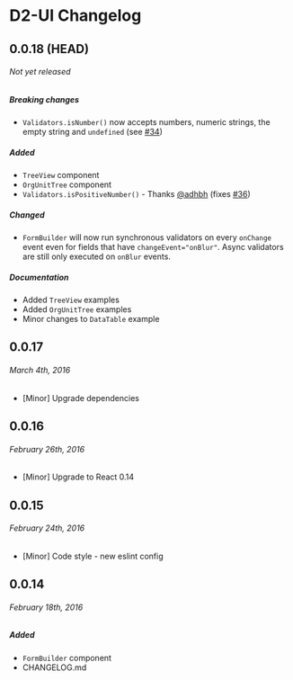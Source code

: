 
# D2-UI Changelog


## 0.0.18 (HEAD)
###### _Not yet released_
##### Breaking changes

- `Validators.isNumber()` now accepts numbers, numeric strings, the empty string and
  `undefined` (see [#34](../../issues/34))

##### Added

- `TreeView` component
- `OrgUnitTree` component
- `Validators.isPositiveNumber()` - Thanks [@adhbh](https://github.com/adhbh)
  (fixes [#36](../../issues/36))

##### Changed

- `FormBuilder` will now run synchronous validators on every `onChange` event even
  for fields that have `changeEvent="onBlur"`. Async validators are still only
  executed on `onBlur` events.

##### Documentation

- Added `TreeView` examples
- Added `OrgUnitTree` examples
- Minor changes to `DataTable` example



## 0.0.17
###### _March 4th, 2016_

- [Minor] Upgrade dependencies



## 0.0.16
###### _February 26th, 2016_

- [Minor] Upgrade to React 0.14



## 0.0.15
###### _February 24th, 2016_

- [Minor] Code style - new eslint config



## 0.0.14
###### _February 18th, 2016_

##### Added

- `FormBuilder` component
- CHANGELOG.md
